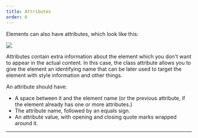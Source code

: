 ```yaml
---
title: Attributes
order: 6
---
```


Elements can also have attributes, which look like this:

![](https://mdn.mozillademos.org/files/9345/grumpy-cat-attribute-small.png)

Attributes contain extra information about the element which you don't want to
appear in the actual content. In this case, the class attribute allows you to
give the element an identifying name that can be later used to target the
element with style information and other things.

An attribute should have:

- A space between it and the element name (or the previous attribute, if the
  element already has one or more attributes.)
- The attribute name, followed by an equals sign.
- An attribute value, with opening and closing quote marks wrapped around it.

---

